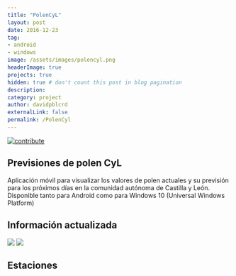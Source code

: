 ```yaml
---
title: "PolenCyL"
layout: post
date: 2016-12-23
tag: 
- android
- windows
image: /assets/images/polencyl.png
headerImage: true
projects: true
hidden: true # don't count this post in blog pagination
description: 
category: project
author: davidpblcrd
externalLink: false
permalink: /PolenCyl
---
```


[![contribute](https://img.shields.io/badge/GitHub-contribute-red.svg)](https://github.com/davidpob99/PolenCyL/)

## Previsiones de polen CyL

Aplicación móvil para visualizar los valores de polen actuales y su previsión para los próximos días en la comunidad autónoma de Castilla y León. Disponible tanto para Android como para Windows 10 (Universal Windows Platform)



## Información actualizada

<img src="{{ site.url }}/images/polencyl/mobile1.png" width="400px">
<img src="{{ site.url }}/images/polencyl/mobile4.png" width="400px">

## Estaciones

<style>
            #map{              
                width:600px;
                height:480px;
            }
</style> 
<center><div id="map"></div></center>
<script src="https://maps.googleapis.com/maps/api/js?key=AIzaSyDq1hAF3bA3e3HZPyfgmthtswWguVIpKcE"></script>
<script>
            var map;
            var myLatlng;
            var avila = new google.maps.LatLng(40.6686370870955, -4.6606393671);
            var arenas = new google.maps.LatLng(40.1680866511724, -5.0956712137);
            var burgos = new google.maps.LatLng(42.3499677292503, -3.6822051133);
            var miranda = new google.maps.LatLng(42.6724991645089, -2.9703416282);
            var leon = new google.maps.LatLng(42.5735672646409, -5.5671588646);
            var ponferrada = new google.maps.LatLng(42.5025289970547, -6.5719487203);
            var palencia = new google.maps.LatLng(41.9860072206666, -4.5649220055);
            var salamanca = new google.maps.LatLng(40.9559681717042, -5.6802244925);
            var bejar = new google.maps.LatLng(40.3888448755564, -5.7719870706);
            var segovia = new google.maps.LatLng(40.9019416673774, -4.1829892208 );
            var soria = new google.maps.LatLng(41.8151715668429, -2.6511915798);
            var valladolid = new google.maps.LatLng(41.6522966863625, -4.7285413742);
            var zamora = new google.maps.LatLng(41.5225857844805, -5.8005370411 );
            

            function initialize() {
              myLatlng = new google.maps.LatLng(41.3942448, -4.61911);
              var mapOptions = {
                zoom: 6,
                center: myLatlng,
                mapTypeId: google.maps.MapTypeId.ROADMAP,
                disableDefaultUI: true
              };
              map = new google.maps.Map(document.getElementById('map'),mapOptions);

              var infowindow_avila = new google.maps.InfoWindow({
                content: 'Ávila'
              });
              var marker_avila = new google.maps.Marker({
                position: avila,
                map: map,
                draggable: true,
                animation: google.maps.Animation.DROP,

              });
              marker_avila.addListener('click', function(){
                if (marker_avila.getAnimation() !== null) {
                marker_avila.setAnimation(null);
              } else {
                marker_avila.setAnimation(google.maps.Animation.BOUNCE);
              }
              infowindow_avila.open(map, marker_avila);
              });

              var infowindow_arenas = new google.maps.InfoWindow({
                content: 'Arenas de San Pedro'
              });
              var marker_arenas = new google.maps.Marker({
                position: arenas,
                map: map,
                draggable: true,
                animation: google.maps.Animation.DROP,

              });
              marker_arenas.addListener('click', function(){
                if (marker_arenas.getAnimation() !== null) {
                marker_arenas.setAnimation(null);
              } else {
                marker_arenas.setAnimation(google.maps.Animation.BOUNCE);
              }
              infowindow_arenas.open(map, marker_arenas);
              });

              var infowindow_burgos = new google.maps.InfoWindow({
                content: 'Burgos'
              });
              var marker_burgos = new google.maps.Marker({
                position: burgos,
                map: map,
                draggable: true,
                animation: google.maps.Animation.DROP,

              });
              marker_burgos.addListener('click', function(){
                if (marker_burgos.getAnimation() !== null) {
                marker_burgos.setAnimation(null);
              } else {
                marker_burgos.setAnimation(google.maps.Animation.BOUNCE);
              }
              infowindow_burgos.open(map, marker_burgos);
              });

              var infowindow_miranda = new google.maps.InfoWindow({
                content: 'Miranda'
              });
              var marker_miranda = new google.maps.Marker({
                position: miranda,
                map: map,
                draggable: true,
                animation: google.maps.Animation.DROP,

              });
              marker_miranda.addListener('click', function(){
                if (marker_miranda.getAnimation() !== null) {
                marker_miranda.setAnimation(null);
              } else {
                marker_miranda.setAnimation(google.maps.Animation.BOUNCE);
              }
              infowindow_miranda.open(map, marker_miranda);
              });

              var infowindow_leon = new google.maps.InfoWindow({
                content: 'León'
              });
              var marker_leon = new google.maps.Marker({
                position: leon,
                map: map,
                draggable: true,
                animation: google.maps.Animation.DROP,

              });
              marker_leon.addListener('click', function(){
                if (marker_leon.getAnimation() !== null) {
                marker_leon.setAnimation(null);
              } else {
                marker_leon.setAnimation(google.maps.Animation.BOUNCE);
              }
              infowindow_leon.open(map, marker_leon);
              });

              var infowindow_ponferranda = new google.maps.InfoWindow({
                content: 'Ponferrada'
              });
              var marker_ponferrada = new google.maps.Marker({
                position: ponferrada,
                map: map,
                draggable: true,
                animation: google.maps.Animation.DROP,

              });
              marker_ponferrada.addListener('click', function(){
                if (marker_ponferrada.getAnimation() !== null) {
                marker_ponferrada.setAnimation(null);
              } else {
                marker_ponferrada.setAnimation(google.maps.Animation.BOUNCE);
              }
              infowindow_ponferranda.open(map, marker_ponferrada);
              });

              var infowindow_palencia = new google.maps.InfoWindow({
                content: 'Palencia'
              });
              var marker_palencia = new google.maps.Marker({
                position: palencia,
                map: map,
                draggable: true,
                animation: google.maps.Animation.DROP,

              });
              marker_palencia.addListener('click', function(){
                if (marker_palencia.getAnimation() !== null) {
                marker_palencia.setAnimation(null);
              } else {
                marker_palencia.setAnimation(google.maps.Animation.BOUNCE);
              }
              infowindow_palencia.open(map, marker_palencia);
              });

              var infowindow_salamanca = new google.maps.InfoWindow({
                content: 'salamanca'
              });
              var marker_salamanca = new google.maps.Marker({
                position: salamanca,
                map: map,
                draggable: true,
                animation: google.maps.Animation.DROP,

              });
              marker_salamanca.addListener('click', function(){
                if (marker_salamanca.getAnimation() !== null) {
                marker_salamanca.setAnimation(null);
              } else {
                marker_salamanca.setAnimation(google.maps.Animation.BOUNCE);
              }
              infowindow_salamanca.open(map, marker_salamanca);
              });

              var infowindow_bejar = new google.maps.InfoWindow({
                content: 'Béjar'
              });
              var marker_bejar = new google.maps.Marker({
                position: bejar,
                map: map,
                draggable: true,
                animation: google.maps.Animation.DROP,

              });
              marker_bejar.addListener('click', function(){
                if (marker_bejar.getAnimation() !== null) {
                marker_bejar.setAnimation(null);
              } else {
                marker_bejar.setAnimation(google.maps.Animation.BOUNCE);
              }
              infowindow_bejar.open(map, marker_bejar);
              });

              var infowindow_segovia = new google.maps.InfoWindow({
                content: 'Segovia'
              });
              var marker_segovia = new google.maps.Marker({
                position: segovia,
                map: map,
                draggable: true,
                animation: google.maps.Animation.DROP,

              });
              marker_segovia.addListener('click', function(){
                if (marker_segovia.getAnimation() !== null) {
                marker_segovia.setAnimation(null);
              } else {
                marker_segovia.setAnimation(google.maps.Animation.BOUNCE);
              }
              infowindow_segovia.open(map, marker_segovia);
              });
              
              var infowindow_soria = new google.maps.InfoWindow({
                content: 'Soria'
              });
              var marker_soria = new google.maps.Marker({
                position: soria,
                map: map,
                draggable: true,
                animation: google.maps.Animation.DROP,

              });
              marker_soria.addListener('click', function(){
                if (marker_soria.getAnimation() !== null) {
                marker_soria.setAnimation(null);
              } else {
                marker_soria.setAnimation(google.maps.Animation.BOUNCE);
              }
              infowindow_soria.open(map, marker_soria);
              });
              
              var infowindow_valladolid = new google.maps.InfoWindow({
                content: 'Valladolid'
              });
              var marker_valladolid = new google.maps.Marker({
                position: valladolid,
                map: map,
                draggable: true,
                animation: google.maps.Animation.DROP,

              });
              marker_valladolid.addListener('click', function(){
                if (marker_valladolid.getAnimation() !== null) {
                marker_valladolid.setAnimation(null);
              } else {
                marker_valladolid.setAnimation(google.maps.Animation.BOUNCE);
              }
              infowindow_valladolid.open(map, marker_valladolid);
              });

              var infowindow_zamora = new google.maps.InfoWindow({
                content: 'Zamora'
              });
              var marker_zamora = new google.maps.Marker({
                position: zamora,
                map: map,
                draggable: true,
                animation: google.maps.Animation.DROP,

              });
              marker_zamora.addListener('click', function(){
                if (marker_zamora.getAnimation() !== null) {
                marker_zamora.setAnimation(null);
              } else {
                marker_zamora.setAnimation(google.maps.Animation.BOUNCE);
              }
              infowindow_zamora.open(map, marker_zamora);
              });

            }                       
            google.maps.event.addDomListener(window, 'load', initialize);
        </script>


## Datos abiertos

Esta aplicación usa datos obtenidos del portal de [datos abiertos de la Junta de Castilla y León](http://datosabiertos.jcyl.es).

### ¿Qué son los datos abiertos?

Son aquellos datos que cualquiera es libre de utilizar, reutilizar y redistribuir, con el único límite, en su caso, del requisito de atribución de su fuente o reconocimiento de su autoría.

El sector público produce una gran variedad de información interesante para los ciudadanos y empresas, como por ejemplo, información social, económica, geográfica, estadística, meteorológica o turística y sobre empresas y educación. Esta información tiene unas características que la hacen particularmente atractiva para el sector de los contenidos digitales, ya que es completa, fiable y de calidad.

La apertura de datos del sector público permite que cualquier persona u organización pueda construir sobre ellos una nueva idea que resulte en nuevos datos, conocimientos, mejorar procesos, dar valor añadido a los existentes o incluso crear nuevos servicios.

Por lo tanto, tiene un considerable potencial económico y además favorece la transparencia, participación y colaboración ciudadana, necesarios para contar con un gobierno más abierto.

<center><a href="http://datos.gob.es"><img src="/assets/images/p_logo_rgb_web.jpg" width="200px"></a></center>

## Open Source

Este programa es libre: puede redistribuirlo y/o modificarlo bajo los términos de la [GNU General Public License (GPL),versión 3,](https://www.gnu.org/licenses/gpl-3.0.html) tal y como está publicada en la [Free Software Foundation](http://www.fsf.org/).



## Descargas

### Android

<center><a href='https://play.google.com/store/apps/details?id=es.davidpob99.PolenCyL&pcampaignid=MKT-Other-global-all-co-prtnr-py-PartBadge-Mar2515-1'><img width='350px' alt='Disponible en Google Play' src='https://play.google.com/intl/en_us/badges/images/generic/es_badge_web_generic.png'/></a></center>

### Windows 10 (Universal Windows Platform)

<center><a href="https://www.microsoft.com/store/apps/9pfkrf7gdc2l?ocid=badge"><img src="https://assets.windowsphone.com/781d478b-505e-4f0a-ba1a-b0d64f18bf8f/Spanish_Get_it_Win_10_InvariantCulture_Default.png" width='300px' alt="Consíguelo de Microsoft" /></a></center>

### Mozilla Firefox

<center><a href='https://addons.mozilla.org/es/firefox/addon/polencyl/'><img width='200px' alt='Disponible en Mozilla Firefox' src='https://assets.mozilla.org/view/0002/p_206.jpg?t=1502468880465'/></a></center>